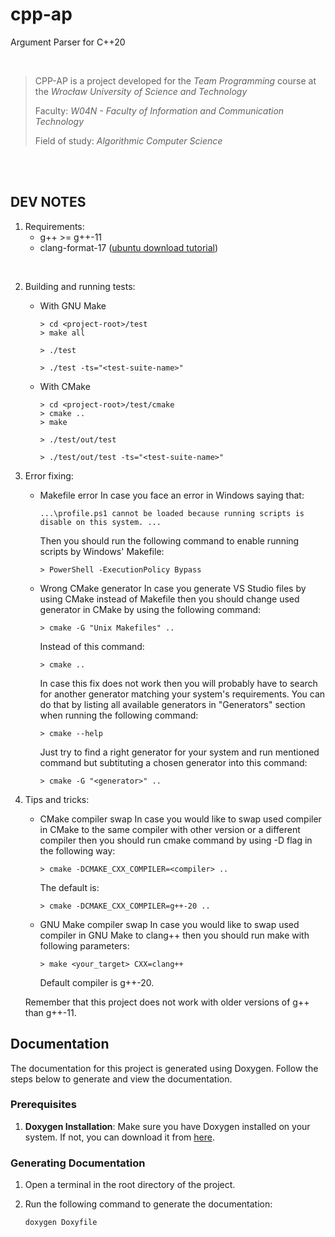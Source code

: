 # cpp-ap
Argument Parser for C++20

<br />

> CPP-AP is a project developed for the *Team Programming* course at the *Wrocław University of Science and Technology*
>
> Faculty: *W04N - Faculty of Information and Communication Technology*
>
> Field of study: *Algorithmic Computer Science*

<br />
<br />

## DEV NOTES

1. Requirements:
   * g++ >= g++-11
   * clang-format-17 ([ubuntu download tutorial](https://ubuntuhandbook.org/index.php/2023/09/how-to-install-clang-17-or-16-in-ubuntu-22-04-20-04/amp/?fbclid=IwAR1ZfJpoiitjwn8aMlKVWpFdkYmUqtaQwraJBju09v1gtc0jQANTgVeCuMY))

<br />

2. Building and running tests:

    * With GNU Make

        ```
        > cd <project-root>/test
        > make all
        ```
        ```
        > ./test
        ```
        ```
        > ./test -ts="<test-suite-name>"
        ```
    
    * With CMake
        ```
        > cd <project-root>/test/cmake
        > cmake ..
        > make
        ```
        ```
        > ./test/out/test
        ```
        ```
        > ./test/out/test -ts="<test-suite-name>"
        ```

3. Error fixing:

    * Makefile error
        In case you face an error in Windows saying that:
        ```
        ...\profile.ps1 cannot be loaded because running scripts is disable on this system. ...
        ```
        Then you should run the following command to enable running scripts by Windows' Makefile:
        ```
        > PowerShell -ExecutionPolicy Bypass
        ```
    * Wrong CMake generator
        In case you generate VS Studio files by using CMake instead of Makefile then you should change used generator in CMake by using the following command:
        ```
        > cmake -G "Unix Makefiles" ..
        ```
        Instead of this command:
        ```
        > cmake ..
        ```
        In case this fix does not work then you will probably have to search for another generator matching your system's requirements. You can do that by listing all available generators in "Generators" section when running the following command:
        ```
        > cmake --help
        ```
        Just try to find a right generator for your system and run mentioned command but subtituting a chosen generator into this command:
        ```
        > cmake -G "<generator>" ..
        ```

4. Tips and tricks:

    * CMake compiler swap
        In case you would like to swap used compiler in CMake to the same compiler with other version or a different compiler then you should run cmake command by using -D flag in the following way:
        ```
        > cmake -DCMAKE_CXX_COMPILER=<compiler> ..
        ```
        The default is:
        ```
        > cmake -DCMAKE_CXX_COMPILER=g++-20 ..
        ```

    * GNU Make compiler swap
        In case you would like to swap used compiler in GNU Make to clang++ then you should run make with following parameters:
        ```
        > make <your_target> CXX=clang++
        ```
        Default compiler is g++-20.

    Remember that this project does not work with older versions of g++ than g++-11.


## Documentation

The documentation for this project is generated using Doxygen. Follow the steps below to generate and view the documentation.

### Prerequisites

1. **Doxygen Installation**: Make sure you have Doxygen installed on your system. If not, you can download it from [here](https://www.doxygen.nl/download.html).

### Generating Documentation

1. Open a terminal in the root directory of the project.

2. Run the following command to generate the documentation:

   ```bash
   doxygen Doxyfile
   ```
